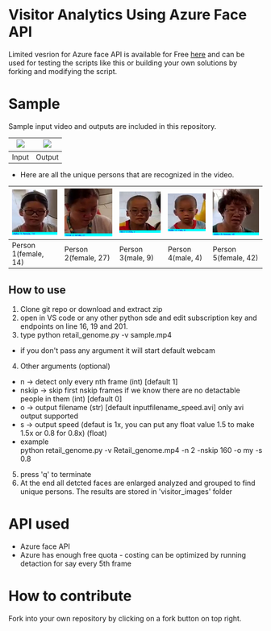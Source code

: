 # Visitor Analytics Using Azure Face API

Limited vesrion for Azure face API is available for Free [here](https://azure.microsoft.com/en-in/services/cognitive-services/face/) and can be used for testing the scripts like this or building your own solutions by forking and modifying the script.

# Sample
Sample input video and outputs are included in this repository.

| <img src="https://raw.githubusercontent.com/mayank1513/visitor-analytics-with-azure-face/master/sample.gif" width=40%> | <img src="https://raw.githubusercontent.com/mayank1513/visitor-analytics-with-azure-face/master/out.sample_1x.gif"  width=40%>  |
|-----|----|
| Input | Output |

- Here are all the unique persons that are recognized in the video.

| <img src="https://raw.githubusercontent.com/mayank1513/visitor-analytics-with-azure-face/master/visitor_images/visitor1.jpg"> | <img src="https://raw.githubusercontent.com/mayank1513/visitor-analytics-with-azure-face/master/visitor_images/visitor2.jpg">  | <img src="https://raw.githubusercontent.com/mayank1513/visitor-analytics-with-azure-face/master/visitor_images/visitor3.jpg">  | <img src="https://raw.githubusercontent.com/mayank1513/visitor-analytics-with-azure-face/master/visitor_images/visitor4.jpg">  | <img src="https://raw.githubusercontent.com/mayank1513/visitor-analytics-with-azure-face/master/visitor_images/visitor5.jpg"> |
|----------|----------|----------|----------|----------|
| Person 1(female, 14) | Person 2(female, 27) | Person 3(male, 9) | Person 4(male, 4) | Person 5(female, 42) |

## How to use
1. Clone git repo or download and extract zip 
2. open in VS code or any other python sde and edit subscription key and endpoints on line 16, 19 and 201.
3. type 
    python retail_genome.py -v sample.mp4

- if you don't pass any argument it will start default webcam

4. Other arguments (optional)
- n -> detect only every nth frame (int) [default 1]
- nskip -> skip first nskip frames if we know there are no detactable people in them (int) [default 0]
- o -> output filename (str) [default inputfilename_speed.avi] only avi output supported
- s -> output speed (defaut is 1x, you can put any float value 1.5 to make 1.5x or 0.8 for 0.8x) (float)
- example  
    python retail_genome.py -v Retail_genome.mp4 -n 2 -nskip 160 -o my -s 0.8

5. press 'q' to terminate
6. At the end all detcted faces are enlarged analyzed and grouped to find unique persons. The results are stored in 'visitor_images' folder

# API used
- Azure face API
- Azure has enough free quota - costing can be optimized by running detaction for say every 5th frame

# How to contribute
Fork into your own repository by clicking on a fork button on top right.

